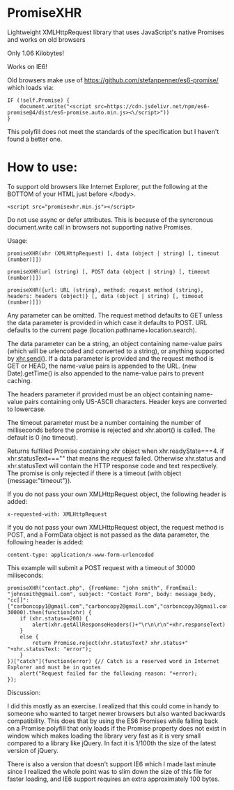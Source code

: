 # PromiseXHR
Lightweight XMLHttpRequest library that uses JavaScript's native Promises and works on old browsers 

Only 1.06 Kilobytes!

Works on IE6!

Old browsers make use of https://github.com/stefanpenner/es6-promise/ which loads via:

    IF (!self.Promise) {
        document.write("<script src=https://cdn.jsdelivr.net/npm/es6-promise@4/dist/es6-promise.auto.min.js><\/script>"))
    }
    
This polyfill does not meet the standards of the specification but I haven't found a better one.

<h1>How to use:</h1>

To support old browsers like Internet Explorer, put the following at the BOTTOM of your HTML just before &lt;/body&gt;.

    <script src="promisexhr.min.js"></script>

Do not use async or defer attributes. This is because of the syncronous document.write call in browsers not supporting native Promises.

Usage:

    promiseXHR(xhr (XMLHttpRequest) [, data (object | string) [, timeout (number)]])

    promiseXHR(url (string) [, POST data (object | string) [, timeout (number)]])

    promiseXHR({url: URL (string), method: request method (string), headers: headers (object)} [, data (object | string) [, timeout (number)]])

Any parameter can be omitted. The request method defaults to GET unless the data parameter is provided in which case it defaults to POST. URL defaults to the current page (location.pathname+location.search).

The data parameter can be a string, an object containing name-value pairs (which will be urlencoded and converted to a string), or anything supported by <a href="https://developer.mozilla.org/en-US/docs/Web/API/XMLHttpRequest/send">xhr.send()</a>. If a data parameter is provided and the request method is GET or HEAD, the name-value pairs is appended to the URL. (new Date).getTime() is also appended to the name-value pairs to prevent caching.

The headers parameter if provided must be an object containing name-value pairs containing only US-ASCII characters. Header keys are converted to lowercase.

The timeout parameter must be a number containing the number of milliseconds before the promise is rejected and xhr.abort() is called. The default is 0 (no timeout).

Returns fulfilled Promise containing xhr object when xhr.readyState===4. if xhr.statusText==="" that means the request failed. Otherwise xhr.status and xhr.statusText will contain the HTTP response code and text respectively. The promise is only rejected if there is a timeout (with object {message:"timeout"}).

If you do not pass your own XMLHttpRequest object, the following header is added:

    x-requested-with: XMLHttpRequest
    
If you do not pass your own XMLHttpRequest object, the request method is POST, and a FormData object is not passed as the data parameter, the following header is added:

    content-type: application/x-www-form-urlencoded

This example will submit a POST request with a timeout of 30000 miliseconds:

    promiseXHR("contact.php", {FromName: "john smith", FromEmail: "johnsmith@gmail.com", subject: "Contact Form", body: message_body, "cc[]":["carboncopy1@gmail.com","carboncopy2@gmail.com","carboncopy3@gmail.com"]}, 30000).then(function(xhr) {
        if (xhr.status==200) {
            alert(xhr.getAllResponseHeaders()+"\r\n\r\n"+xhr.responseText)
        }
        else {
            return Promise.reject(xhr.statusText? xhr.status+" "+xhr.statusText: "error");
        }
    })["catch"](function(error) {// Catch is a reserved word in Internet Explorer and must be in quotes
        alert("Request failed for the following reason: "+error);
    });

Discussion:

I did this mostly as an exercise. I realized that this could come in handy to someone who wanted to target newer browsers but also wanted backwards compatibility. This does that by using the ES6 Promises while falling back on a Promise polyfill that only loads if the Promise property does not exist in window which makes loading the library very fast as it is very small compared to a library like jQuery. In fact it is 1/100th the size of the latest version of jQuery.

There is also a version that doesn't support IE6 which I made last minute since I realized the whole point was to slim down the size of this file for faster loading, and IE6 support requires an extra approximately 100 bytes.
